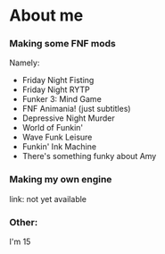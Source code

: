 # About me

### Making some FNF mods

Namely:

* Friday Night Fisting
* Friday Night RYTP
* Funker 3: Mind Game
* FNF Animania! (just subtitles)
* Depressive Night Murder
* World of Funkin'
* Wave Funk Leisure
* Funkin' Ink Machine
* There's something funky about Amy

### Making my own engine

link: not yet available

### Other:

I'm 15